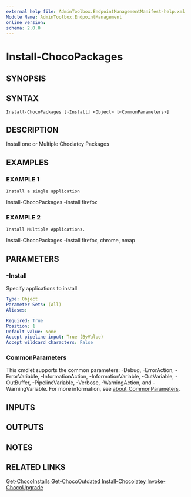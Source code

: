 ```yaml
---
external help file: AdminToolbox.EndpointManagementManifest-help.xml
Module Name: AdminToolbox.EndpointManagement
online version:
schema: 2.0.0
---
```


# Install-ChocoPackages

## SYNOPSIS

## SYNTAX

```
Install-ChocoPackages [-Install] <Object> [<CommonParameters>]
```

## DESCRIPTION
Install one or Multiple Choclatey Packages

## EXAMPLES

### EXAMPLE 1
```
Install a single application
```

Install-ChocoPackages -install firefox

### EXAMPLE 2
```
Install Multiple Applications.
```

Install-ChocoPackages -install firefox, chrome, nmap

## PARAMETERS

### -Install
Specify applications to install

```yaml
Type: Object
Parameter Sets: (All)
Aliases:

Required: True
Position: 1
Default value: None
Accept pipeline input: True (ByValue)
Accept wildcard characters: False
```

### CommonParameters
This cmdlet supports the common parameters: -Debug, -ErrorAction, -ErrorVariable, -InformationAction, -InformationVariable, -OutVariable, -OutBuffer, -PipelineVariable, -Verbose, -WarningAction, and -WarningVariable. For more information, see [about_CommonParameters](http://go.microsoft.com/fwlink/?LinkID=113216).

## INPUTS

## OUTPUTS

## NOTES

## RELATED LINKS

[Get-ChocoInstalls
Get-ChocoOutdated
Install-Chocolatey
Invoke-ChocoUpgrade]()

